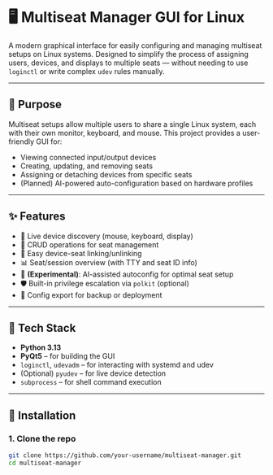 # 🖥️ Multiseat Manager GUI for Linux

A modern graphical interface for easily configuring and managing multiseat setups on Linux systems. Designed to simplify the process of assigning users, devices, and displays to multiple seats — without needing to use `loginctl` or write complex `udev` rules manually.

---

## 🎯 Purpose

Multiseat setups allow multiple users to share a single Linux system, each with their own monitor, keyboard, and mouse. This project provides a user-friendly GUI for:

- Viewing connected input/output devices
- Creating, updating, and removing seats
- Assigning or detaching devices from specific seats
- (Planned) AI-powered auto-configuration based on hardware profiles

---

## ✨ Features

- 🔌 Live device discovery (mouse, keyboard, display)
- 👤 CRUD operations for seat management
- 🧲 Easy device-seat linking/unlinking
- 📊 Seat/session overview (with TTY and seat ID info)
- 🤖 **(Experimental)**: AI-assisted autoconfig for optimal seat setup
- 🛡️ Built-in privilege escalation via `polkit` (optional)
- 💾 Config export for backup or deployment

---

## 🧱 Tech Stack

- **Python 3.13**
- **PyQt5** – for building the GUI
- `loginctl`, `udevadm` – for interacting with systemd and udev
- (Optional) `pyudev` – for live device detection
- `subprocess` – for shell command execution

---

## 🚀 Installation

### 1. Clone the repo
```bash
git clone https://github.com/your-username/multiseat-manager.git
cd multiseat-manager
